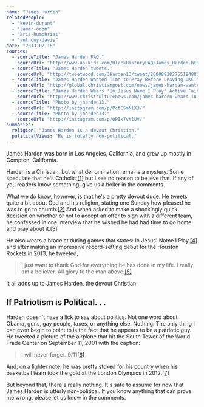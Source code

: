 ```yaml
---
name: "James Harden"
relatedPeople:
  - "kevin-durant"
  - "lamar-odom"
  - "kris-humphries"
  - "anthony-davis"
date: "2013-02-16"
sources:
  - sourceTitle: "James Harden FAQ."
    sourceUrl: "http://www.askkids.com/BlackHistoryFAQ/James_Harden.html"
  - sourceTitle: "James Harden tweets."
    sourceUrl: "http://tweetwood.com/JHarden13/tweet/260089282755194881"
  - sourceTitle: "James Harden Wanted Time to Pray Before Leaving OKC."
    sourceUrl: "http://global.christianpost.com/news/james-harden-wanted-time-to-pray-before-leaving-okc-84599/cpt"
  - sourceTitle: "James Harden Wears 'In Jesus Name I Play' Active Faith Wristbands."
    sourceUrl: "http://www.christculturenews.com/james-harden-wears-in-jesus-name-i-play-active-faith-wristbands/"
  - sourceTitle: "Photo by jharden13."
    sourceUrl: "http://instagram.com/p/PctCSmNlX3/"
  - sourceTitle: "Photo by jharden13."
    sourceUrl: "http://instagram.com/p/OPIx7vNlUV/"
summaries:
  religion: "James Harden is a devout Christian."
  politicalViews: "He is totally non-political."
---
```


James Harden was born in Los Angeles, California, and grew up mostly in Compton, California.

Harden is a Christian, but what denomination remains a mystery. Some speculate that he's Catholic,<a class="source-citation" href="#http%3A%2F%2Fwww.askkids.com%2FBlackHistoryFAQ%2FJames_Harden.html" title="James Harden FAQ.">[1]</a> but I see no reason to believe that. If any of you readers know something, give us a holler in the comments.

What we do know, however, is that he's a pretty devout dude. He tweets quite a bit about God and his religion, stating one Sunday how pleased he was to go to church.<a class="source-citation" href="#http%3A%2F%2Ftweetwood.com%2FJHarden13%2Ftweet%2F260089282755194881" title="James Harden tweets.">[2]</a> And when asked to make a shockingly quick decision on whether or not to accept an offer to sign with a different team, he confessed in one interview that he wished he had had time to go home and pray about it.<a class="source-citation" href="#http%3A%2F%2Fglobal.christianpost.com%2Fnews%2Fjames-harden-wanted-time-to-pray-before-leaving-okc-84599%2Fcpt" title="James Harden Wanted Time to Pray Before Leaving OKC.">[3]</a>

He also wears a bracelet during games that states: In Jesus' Name I Play,<a class="source-citation" href="#http%3A%2F%2Fwww.christculturenews.com%2Fjames-harden-wears-in-jesus-name-i-play-active-faith-wristbands%2F" title="James Harden Wears &apos;In Jesus Name I Play&apos; Active Faith Wristbands.">[4]</a> and after making an impressive record-setting debut for the Houston Rockets in 2013, he tweeted,

>I just want to thank God for everything he has done in my life. I really am a believer. All glory to the man above.<a class="source-citation" href="#http%3A%2F%2Fglobal.christianpost.com%2Fnews%2Fjames-harden-wanted-time-to-pray-before-leaving-okc-84599%2Fcpt" title="James Harden Wanted Time to Pray Before Leaving OKC.">[5]</a>

It all adds up to James Harden, the devout Christian.


## If Patriotism is Political. . .

Harden doesn't have a lick to say about politics. Not one word about Obama, guns, gay people, taxes, or anything else. Nothing. The only thing I can even begin to point to is the fact that he appears to be a patriotic guy. He tweeted a picture of the airplane that hit the South Tower of the World Trade Center on September 11, 2001 with the caption:

>I will never forget. 9/11<a class="source-citation" href="#http%3A%2F%2Finstagram.com%2Fp%2FPctCSmNlX3%2F" title="Photo by jharden13.">[6]</a>

And, on a lighter note, he was pretty stoked for his country when his basketball team took the gold at the London Olympics in 2012.<a class="source-citation" href="#http%3A%2F%2Finstagram.com%2Fp%2FOPIx7vNlUV%2F" title="Photo by jharden13.">[7]</a>

But beyond that, there's really nothing. It's safe to assume for now that James Harden is utterly non-political. If you know anything that can prove me wrong, please let us know in the comments.